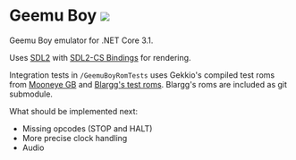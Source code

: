# Geemu Boy ![](https://github.com/jarkkopa/GeemuBoy/workflows/.NET%20Core/badge.svg?branch=build-action)
Geemu Boy emulator for .NET Core 3.1.

Uses [SDL2](https://www.libsdl.org/) with [SDL2-CS Bindings](https://github.com/flibitijibibo/SDL2-CS) for rendering.

Integration tests in `/GeemuBoyRomTests` uses Gekkio's compiled test roms from [Mooneye GB](https://github.com/Gekkio/mooneye-gb)
and [Blargg's test roms](https://github.com/retrio/gb-test-roms). Blargg's roms are included as git submodule.

What should be implemented next:
- Missing opcodes (STOP and HALT)
- More precise clock handling
- Audio

